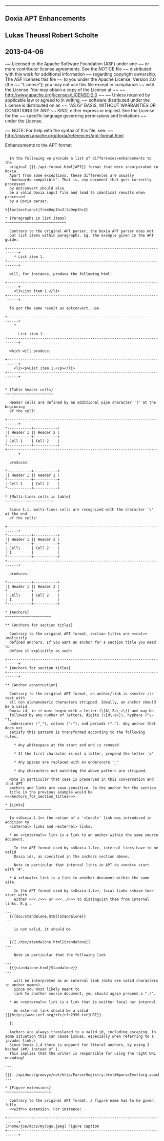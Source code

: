  -----
 Doxia APT Enhancements
 -----
 Lukas Theussl
 Robert Scholte
 -----
 2013-04-06
 ------

~~ Licensed to the Apache Software Foundation (ASF) under one
~~ or more contributor license agreements.  See the NOTICE file
~~ distributed with this work for additional information
~~ regarding copyright ownership.  The ASF licenses this file
~~ to you under the Apache License, Version 2.0 (the
~~ "License"); you may not use this file except in compliance
~~ with the License.  You may obtain a copy of the License at
~~
~~   http://www.apache.org/licenses/LICENSE-2.0
~~
~~ Unless required by applicable law or agreed to in writing,
~~ software distributed under the License is distributed on an
~~ "AS IS" BASIS, WITHOUT WARRANTIES OR CONDITIONS OF ANY
~~ KIND, either express or implied.  See the License for the
~~ specific language governing permissions and limitations
~~ under the License.

~~ NOTE: For help with the syntax of this file, see:
~~ http://maven.apache.org/doxia/references/apt-format.html

Enhancements to the APT format
~~~~~~~~~~~~~~~~~~~~~~~~~~~~~~

  In the following we provide a list of differences/enhancements to the
  original {{{./apt-format.html}APT}} format that were incorporated in Doxia.
  Apart from some exceptions, these differences are usually
  'backwards-compatible'. That is, any document that gets correctly processed
  by Aptconvert should also
  be a valid Doxia input file and lead to identical results when processed
  by a Doxia parser.

%{toc|section=1|fromDepth=2|toDepth=2}

* {Paragraphs in list items}
~~~~~~~~~~~~~~~~~~~~~~~~~~~~

  Contrary to the original APT parser, the Doxia APT parser does not
  put list items within paragraphs. Eg, the example given in the APT guide:

+---------------------------------------------------------------------------+
    * List item 1.
+---------------------------------------------------------------------------+

  will, for instance, produce the following html:

+---------------------------------------------------------------------------+
    <li>List item 1.</li>
+---------------------------------------------------------------------------+

  To get the same result as aptconvert, use

+---------------------------------------------------------------------------+
    *

      List item 1.
+---------------------------------------------------------------------------+

  which will produce:

+---------------------------------------------------------------------------+
    <li><p>List item 1.</p></li>
+---------------------------------------------------------------------------+


* {Table header cells}
~~~~~~~~~~~~~~~~~~~~~~

  Header cells are defined by an additional pipe character '|' at the beginning
  of the cell:

+---------------------------------------------------------------------------+
*-----------+-----------+
|| Header 1 || Header 2 |
*-----------+-----------+
| Cell 1    | Cell 2    |
*-----------+-----------+
+---------------------------------------------------------------------------+

  produces:

*-----------+-----------+
|| Header 1 || Header 2 |
*-----------+-----------+
| Cell 1    | Cell 2    |
*-----------+-----------+

* {Multi-lines cells in table}
~~~~~~~~~~~~~~~~~~~~~~

  Since 1.1, multi-lines cells are recognized with the character '\' at the end
  of the cells:

+---------------------------------------------------------------------------+
*-----------+-----------+
|| Header 1 || Header 2 |
*-----------+-----------+
| Cell\     | Cell 2    |
| 1         |           |
*-----------+-----------+
+---------------------------------------------------------------------------+

  produces:

*-----------+-----------+
|| Header 1 || Header 2 |
*-----------+-----------+
| Cell\     | Cell 2    |
| 1         |           |
*-----------+-----------+

* {Anchors}
~~~~~~~~~~~~~~~~~~~~~

** {Anchors for section titles}

  Contrary to the original APT format, section titles are <<not>> implicitly
  defined anchors. If you want an anchor for a section title you need to
  define it explicitly as such:

+---------------------------------------------------------------------------+
* {Anchors for section titles}
+---------------------------------------------------------------------------+

** {Anchor construction}

  Contrary to the original APT format, an anchor/link is <<not>> its text with
  all non alphanumeric characters stripped. Ideally, an anchor should be a valid
  Doxia id, ie it must begin with a letter (\[A\-Za\-z\]) and may be
  followed by any number of letters, digits (\[0\-9\]), hyphens ("\-"),
  underscores ("_"), colons (":"), and periods ("."). Any anchor that does not
  satisfy this pattern is transformed according to the following rules:

    * Any whitespace at the start and end is removed

    * If the first character is not a letter, prepend the letter 'a'

    * Any spaces are replaced with an underscore '_'

    * Any characters not matching the above pattern are stripped.

  Note in particular that case is preserved in this conversation and that APT
  anchors and links are case-sensitive. So the anchor for the section
  title in the previous example would be <<<Anchors_for_section_titles>>>.

* {Links}
~~~~~~~~~~~~~~~~~~~~~

  In <<Doxia-1.1>> the notion of a '<local>' link was introduced in addition to
  <internal> links and <external> links.

  * An <<internal>> link is a link to an anchor within the same source document.

    In the APT format used by <<Doxia-1.1>>, internal links have to be valid
    Doxia ids, as specified in the anchors section above.

    Note in particular that internal links in APT do <<not>> start with '#'.

  * A <<local>> link is a link to another document within the same site.

    In the APT format used by <<Doxia-1.1>>, local links <<have to>> start with
    either <<<./>>> or <<<../>>> to distinguish them from internal links. E.g.,

---
  {{{doc/standalone.html}Standalone}}
---

    is not valid, it should be

---
  {{{./doc/standalone.html}Standalone}}
---

    Note in particular that the following link

---
  {{{standalone.html}Standalone}}
---

    will be interpreted as an internal link (dots are valid characters in anchor names).
    Since you most likely meant to
    link to another source document, you should again prepend a "./".

  * An <<external>> link is a link that is neither local nor internal.

    An external link should be a valid {{{http://www.ietf.org/rfc/rfc2396.txt}URI}}.
    
  []  
    
  Anchors are always translated to a valid id, including escaping. In some situation this can cause issues, especially when referring to a javadoc-link.\
  Since Doxia 1.4 there is support for literal anchors, by using 2 hashed (##) instead of 1.
  This implies that the writer is responsible for using the right URL encoding!
  
---
  {{{../apidocs/groovyx/net/http/ParserRegistry.html##parseText(org.apache.http.HttpResponse)}ParserRegistry}}
---  

* {Figure extensions}
~~~~~~~~~~~~~~~~~~~~~

  Contrary to the original APT format, a figure name has to be given fully
  <<with>> extension. For instance:

+---------------------------------------------------------------------------+
[/home/joe/docs/mylogo.jpeg] Figure caption
+---------------------------------------------------------------------------+
